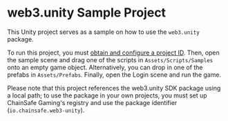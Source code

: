 # web3.unity Sample Project

This Unity project serves as a sample on how to use the `web3.unity` package.


To run this project, you must [obtain and configure a project ID](https://docs.gaming.chainsafe.io/current/project-id-registration).
Then, open the sample scene and drag one of the scripts in `Assets/Scripts/Samples` onto an empty game object.
Alternatively, you can drop in one of the prefabs in `Assets/Prefabs`.
Finally, open the Login scene and run the game.

Please note that this project references the web3.unity SDK package using a local path;
to use the package in your own projects, you must set up ChainSafe Gaming's registry and use the package identifier (`io.chainsafe.web3-unity`).